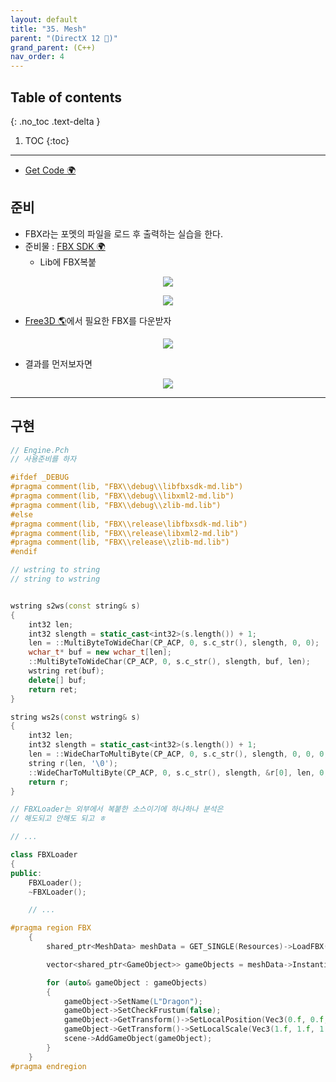 ```yaml
---
layout: default
title: "35. Mesh"
parent: "(DirectX 12 🌠)"
grand_parent: (C++)
nav_order: 4
---
```


## Table of contents
{: .no_toc .text-delta }

1. TOC
{:toc}

---

* [Get Code 🌍](https://github.com/taehyung77/DirextX-Example/tree/28)

## 준비

* FBX라는 포멧의 파일을 로드 후 출력하는 실습을 한다.
* 준비물 : [FBX SDK 🌍](https://www.autodesk.com/developer-network/platform-technologies/fbx-sdk-2020-2-1)
    * Lib에 FBX복붙

<p align="center">
  <img src="https://taehyungs-programming-blog.github.io/blog/assets/images/cpp/directx/directx-35-1.png"/>
</p>

<p align="center">
  <img src="https://taehyungs-programming-blog.github.io/blog/assets/images/cpp/directx/directx-35-2.png"/>
</p>

* [Free3D 🌎](https://free3d.com/ko/3d-models/fbx)에서 필요한 FBX를 다운받자

<p align="center">
  <img src="https://taehyungs-programming-blog.github.io/blog/assets/images/cpp/directx/directx-35-3.png"/>
</p>

* 결과를 먼저보자면

<p align="center">
  <img src="https://taehyungs-programming-blog.github.io/blog/assets/images/cpp/directx/directx-35-4.png"/>
</p>

---

## 구현

```cpp
// Engine.Pch
// 사용준비를 하자

#ifdef _DEBUG
#pragma comment(lib, "FBX\\debug\\libfbxsdk-md.lib")
#pragma comment(lib, "FBX\\debug\\libxml2-md.lib")
#pragma comment(lib, "FBX\\debug\\zlib-md.lib")
#else
#pragma comment(lib, "FBX\\release\libfbxsdk-md.lib")
#pragma comment(lib, "FBX\\release\libxml2-md.lib")
#pragma comment(lib, "FBX\\release\\zlib-md.lib")
#endif
```

```cpp
// wstring to string
// string to wstring


wstring s2ws(const string& s)
{
	int32 len;
	int32 slength = static_cast<int32>(s.length()) + 1;
	len = ::MultiByteToWideChar(CP_ACP, 0, s.c_str(), slength, 0, 0);
	wchar_t* buf = new wchar_t[len];
	::MultiByteToWideChar(CP_ACP, 0, s.c_str(), slength, buf, len);
	wstring ret(buf);
	delete[] buf;
	return ret;
}

string ws2s(const wstring& s)
{
	int32 len;
	int32 slength = static_cast<int32>(s.length()) + 1;
	len = ::WideCharToMultiByte(CP_ACP, 0, s.c_str(), slength, 0, 0, 0, 0);
	string r(len, '\0');
	::WideCharToMultiByte(CP_ACP, 0, s.c_str(), slength, &r[0], len, 0, 0);
	return r;
}
```

```cpp
// FBXLoader는 외부에서 복붙한 소스이기에 하나하나 분석은
// 해도되고 안해도 되고 ㅎ

// ...

class FBXLoader
{
public:
	FBXLoader();
	~FBXLoader();

    // ...
```

```cpp
#pragma region FBX
	{
		shared_ptr<MeshData> meshData = GET_SINGLE(Resources)->LoadFBX(L"..\\Resources\\FBX\\Dragon.fbx");

		vector<shared_ptr<GameObject>> gameObjects = meshData->Instantiate();

		for (auto& gameObject : gameObjects)
		{
			gameObject->SetName(L"Dragon");
			gameObject->SetCheckFrustum(false);
			gameObject->GetTransform()->SetLocalPosition(Vec3(0.f, 0.f, 300.f));
			gameObject->GetTransform()->SetLocalScale(Vec3(1.f, 1.f, 1.f));
			scene->AddGameObject(gameObject);
		}
	}
#pragma endregion
```
